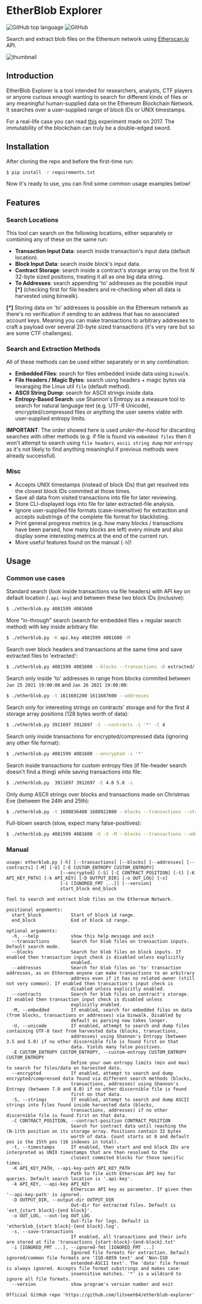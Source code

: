 # EtherBlob Explorer
![GitHub top language](https://img.shields.io/github/languages/top/litneet64/etherblob-explorer) ![GitHub](https://img.shields.io/github/license/litneet64/etherblob-explorer)

Search and extract blob files on the Ethereum network using [Etherscan.io](https://etherscan.io/apis) API.

![thumbnail](thumbnail.png)

## Introduction
EtherBlob Explorer is a tool intended for researchers, analysts, CTF players or anyone curious enough wanting to search for different kinds of files or any meaningful human-supplied data on the Ethereum Blockchain Network. It searches over a user-supplied range of block IDs or UNIX timestamps.

 For a real-life case you can read [this](https://boobies.surge.sh/) experiment made on 2017. The immutability of the blockchain can truly be a double-edged sword.

## Installation
After cloning the repo and before the first-time run:
```bash
$ pip install -r requirements.txt
```

Now it's ready to use, you can find some common usage examples below!

## Features

### Search Locations

This tool can search on the following locations, either separately or combining any of these on the same run:

* **Transaction Input Data**: search inside transaction's input data (default location).
* **Block Input Data**: search inside block's input data.
* **Contract Storage**: search inside a contract's storage array on the first _N_ 32-byte sized positions, treating it all as one big data string.
* **To Addresses**: search appending 'to' addresses as the possible input **[*]** (checking first for file headers and re-checking when all data is harvested using binwalk).

**[\*]** Storing data on 'to' addresses is possible on the Ethereum network as there's no verification if sending to an address that has no associated account keys. Meaning you can make transactions to arbitrary addresses to craft a payload over several 20-byte sized transactions (it's very rare but so are some CTF challenges).

### Search and Extraction Methods

All of these methods can be used either separately or in any combination:

* **Embedded Files**: search for files embedded inside data using `binwalk`.
* **File Headers / Magic Bytes**: search using headers + magic bytes via levaraging the Linux util `file` (default method).
* **ASCII String Dump**: search for ASCII strings inside data.
* **Entropy-Based Search**: use Shannon's Entropy as a measure tool to search for natural language text (e.g. UTF-8 Unicode), encrypted/compressed files or anything the user seems viable with user-supplied entropy limits.

**IMPORTANT**: The order showed here is used _under-the-hood_ for discarding searches with other methods (e.g. if file is found via `embedded files` then it won't attempt to search using `file headers`, `ascii string dump` nor `entropy` as it's not likely to find anything meaningful if previous methods were already successful).

### Misc

* Accepts UNIX timestamps (instead of block IDs) that get resolved into the closest block IDs commited at those times.
* Save all data from visited transactions into file for later reviewing.
* Store CLI-displayed logs into file for later extracted-file analysis.
* Ignore user-supplied file formats (case-insensitive) for extraction and accepts substrings of the complete file format for blacklisting.
* Print general progress metrics (e.g. how many blocks / transactions have been parsed, how many blocks are left) every minute and also display some interesting metrics at the end of the current run.
* More useful features found on the manual (`-h`)!

## Usage

### Common use cases
Standard search (look inside transactions via file headers) with API key on default location (`.api-key`) and between these two block IDs (inclusive):
```bash
$ ./etherblob.py 4081599 4081600
```

More "in-through" search (search for embedded files + regular search method) with key inside arbitrary file:
```bash
$ ./etherblob.py -K api.key 4081599 4081600 -M
```

Search over block headers and transactions at the same time and save extracted files to 'extracted':
```bash
$ ./etherblob.py 4081599 4081600 --blocks --transactions -D extracted/
```

Search only inside 'to' addresses in range from blocks commited between `Jan 25 2021 19:00:00` and `Jan 26 2021 19:00:00`:
```bash
$ ./etherblob.py -t 1611601200 1611687600 --addresses
```

Search only for interesting strings on contracts' storage and for the first 4 storage array positions (128 bytes worth of data):
```bash
$ ./etherblob.py 3911697 3912697 -S --contracts -i '*' -C 4
```

Search only inside transactions for encrypted/compressed data (ignoring any other file format):
```bash
$ ./etherblob.py 4081599 4081600 --encrypted -i '*'
```

Search inside transactions for custom entropy files (if file-header search doesn't find a thing) while saving transactions into file:
```bash
$ ./etherblob.py  3911697 3912697 -E 4.0 5.0 -s
```

Only dump ASCII strings over blocks and transactions made on Christmas Eve (between the 24th and 25th):
```bash
$ ./etherblob.py -t 1608836400 1608922800 --blocks --transactions --strings -i '*'
```

Full-blown search (slow, expect many false-positives):
```bash
$ ./etherblob.py 4081599 4081600 -U -S -M --blocks --transactions --addresses --contracts
```



### Manual
```
usage: etherblob.py [-h] [--transactions] [--blocks] [--addresses] [--contracts] [-M] [-U] [-E CUSTOM_ENTROPY CUSTOM_ENTROPY]
                    [--encrypted] [-S] [-C CONTRACT_POSITION] [-t] [-K API_KEY_PATH] [-k API_KEY] [-D OUTPUT_DIR] [-o OUT_LOG] [-s]
                    [-i [IGNORED_FMT ...]] [--version]
                    start_block end_block

Tool to search and extract blob files on the Ethereum Network.

positional arguments:
  start_block           Start of block id range.
  end_block             End of block id range.

optional arguments:
  -h, --help            show this help message and exit
  --transactions        Search for blob files on transaction inputs. Default search mode.
  --blocks              Search for blob files on block inputs. If enabled then transaction input check is disabled unless explicitly
                        enabled.
  --addresses           Search for blob files on 'to' transaction addresses, as on Ethereum anyone can make transactions to an arbitrary
                        address even if it has no related owner (still not very common). If enabled then transaction's input check is
                        disabled unless explicitly enabled.
  --contracts           Search for blob files on contract's storage. If enabled then transaction input check is disabled unless
                        explicitly enabled.
  -M, --embedded        If enabled, search for embedded files on data (from blocks, transactions or addresses) via binwalk. Disabled by
                        default as parsing now takes longer.
  -U, --unicode         If enabled, attempt to search and dump files containing UTF-8 text from harvested data (blocks, transactions,
                        addresses) using Shannon's Entropy (between 3.5 and 5.0) if no other discernible file is found first on that
                        data. Yields many false positives.
  -E CUSTOM_ENTROPY CUSTOM_ENTROPY, --custom-entropy CUSTOM_ENTROPY CUSTOM_ENTROPY
                        Define your own entropy limits (min and max) to search for files/data on harvested data.
  --encrypted           If enabled, attempt to search and dump encrypted/compressed data found via different search methods (blocks,
                        transactions, addresses) using Shannon's Entropy (between 7.0 and 8.0) if no other discernible file is found
                        first on that data.
  -S, --strings         If enabled, attempt to search and dump ASCII strings into files found inside harvested data (blocks,
                        transactions, addresses) if no other discernible file is found first on that data.
  -C CONTRACT_POSITION, --contract-position CONTRACT_POSITION
                        Search for contract data until reaching the (N-1)th position on its storage array. Positions contain 32 bytes
                        worth of data. Count starts at 0 and default pos is the 15th pos (16 indexes in total).
  -t, --timestamps      If enabled, then start and end block IDs are interpreted as UNIX timestamps that are then resolved to the
                        closest commited blocks for those specific times.
  -K API_KEY_PATH, --api-key-path API_KEY_PATH
                        Path to file with Etherscan API key for queries. Default search location is '.api-key'.
  -k API_KEY, --api-key API_KEY
                        Etherscan API key as parameter. If given then '--api-key-path' is ignored.
  -D OUTPUT_DIR, --output-dir OUTPUT_DIR
                        Out-dir for extracted files. Default is 'ext_{start block}-{end block}'.
  -o OUT_LOG, --out-log OUT_LOG
                        Out-file for logs. Default is 'etherblob_{start block}-{end block}.log'.
  -s, --save-transactions
                        If enabled, all transactions and their info are stored at file 'transactions_{start-block}-{end-block}.txt'
  -i [IGNORED_FMT ...], --ignored-fmt [IGNORED_FMT ...]
                        Ignored file formats for extraction. Default ignored/common file formats are 'ISO-8859 text' and 'Non-ISO
                        extended-ASCII text'. The 'data' file format is always ignored. Accepts file format substrings and makes case-
                        insensitive matches. '*' is a wildcard to ignore all file formats.
  --version             show program's version number and exit

Official GitHub repo 'https://github.com/litneet64/etherblob-explorer'
```
